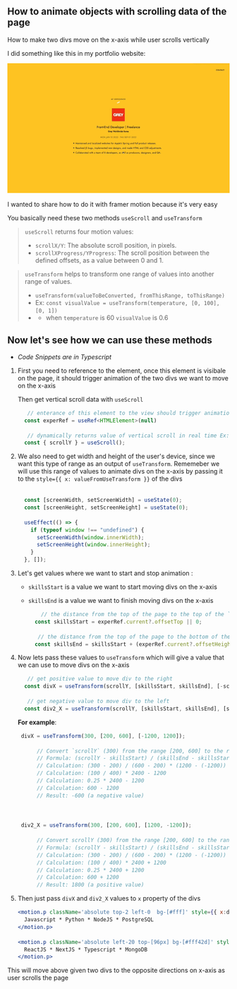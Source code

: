 ## How to animate objects with scrolling data of the page 

How to make two divs move on the x-axis while user scrolls vertically 

I did something like this in my portfolio website:

![Scroll Animation Demo](https://github.com/abroroo/til/blob/main/Framer%20Motion/scrollDemo.gif?raw=true)

I wanted to share how to do it with framer motion because it's very easy

You basically need these two methods `useScroll` and `useTransform`

> `useScroll` returns four motion values:
>  - `scrollX/Y`: The absolute scroll position, in pixels.
>  - `scrollXProgress/YProgress`: The scroll position between the defined offsets, as a value between 0 and 1.


> `useTransform` helps to transform one range of values into another range of values.
> - `useTransform(valueToBeConverted, fromThisRange, toThisRange)`
> - Ex: `const visualValue = useTransform(temperature, [0, 100], [0, 1])`
> - - when `temperature` is 60 `visualValue` is 0.6 



## Now let's see how we can use these methods
- _Code Snippets are in Typescript_

1. First you need to reference to the element, once this element is visibale on the page, it should trigger animation of the two divs we want to move on the x-axis 

   Then get vertical scroll data with `useScroll`

      ```typescript
         // enterance of this element to the view should trigger animation of two divs on the x-axis
        const experRef = useRef<HTMLElement>(null)
      
         // dynamically returns value of vertical scroll in real time Ex: 553 pixels from the top of the page
        const { scrollY } = useScroll();
      
      ```


2. We also need to get width and height of the user's device, since we want this type of range as an output of  `useTransform`. Rememeber we will use this range of values to animate divs on the x-axis by passing it to the `style={{ x: valueFromUseTransform }}` of the divs

      ```typescript
      
        const [screenWidth, setScreenWidth] = useState(0);
        const [screenHeight, setScreenHeight] = useState(0);
      
        useEffect(() => {
          if (typeof window !== "undefined") {
            setScreenWidth(window.innerWidth);
            setScreenHeight(window.innerHeight);
          }
        }, []);
      
      ```

3.  Let's get values where we want to start and stop animation :
    - `skillsStart` is a value we want to start moving divs on the x-axis
    - `skillsEnd` is a value we want to finish moving divs on the x-axis

      ```typescript
          // the distance from the top of the page to the top of the `experRef` element.
        const skillsStart = experRef.current?.offsetTop || 0;
      
         // the distance from the top of the page to the bottom of the `experRef` element.
        const skillsEnd = skillsStart + (experRef.current?.offsetHeight || 0);
      
      ```


4. Now lets pass these values to `useTransform` which will give a value that we can use to move divs on the x-axis

      
      ```typescript
         // get positive value to move div to the right 
        const divX = useTransform(scrollY, [skillsStart, skillsEnd], [-screenWidth, screenWidth]);
           
         // get negative value to move div to the left
        const div2_X = useTransform(scrollY, [skillsStart, skillsEnd], [screenWidth, -screenWidth]);
      
      ```
   __For example__: 


      ```javascript
       divX = useTransform(300, [200, 600], [-1200, 1200]);
      
            // Convert `scrollY` (300) from the range [200, 600] to the range [-1200, 1200]
            // Formula: (scrollY - skillsStart) / (skillsEnd - skillsStart) * (1200 - (-1200)) + (-1200)
            // Calculation: (300 - 200) / (600 - 200) * (1200 - (-1200)) + (-1200)
            // Calculation: (100 / 400) * 2400 - 1200
            // Calculation: 0.25 * 2400 - 1200
            // Calculation: 600 - 1200
            // Result: -600 (a negative value)
      
      
      
       div2_X = useTransform(300, [200, 600], [1200, -1200]);
      
            // Convert scrollY (300) from the range [200, 600] to the range [1200, -1200]
            // Formula: (scrollY - skillsStart) / (skillsEnd - skillsStart) * (1200 - (-1200)) + 1200
            // Calculation: (300 - 200) / (600 - 200) * (1200 - (-1200)) + 1200
            // Calculation: (100 / 400) * 2400 + 1200
            // Calculation: 0.25 * 2400 + 1200
            // Calculation: 600 + 1200
            // Result: 1800 (a positive value)
      ```

5. Then just pass `divX` and `div2_X` values to `x` property of the divs


      ```jsx
      <motion.p className='absolute top-2 left-0  bg-[#fff]' style={{ x:divX }}>
        Javascript * Python * NodeJS * PostgreSQL
      </motion.p>
      
      <motion.p className='absolute left-20 top-[96px] bg-[#fff42d]' style={{ x: div2_X }}>
        ReactJS * NextJS * Typescript * MongoDB
      </motion.p>
      
      ```


This will move above given two divs to the opposite directions on x-axis as user scrolls the page 
